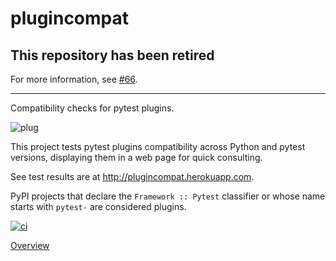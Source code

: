 # plugincompat #

## This repository has been retired ##

For more information, see [#66](https://github.com/pytest-dev/plugincompat/issues/66).

---

Compatibility checks for pytest plugins.

![plug](static/electrical-plug-th.png)

This project tests pytest plugins compatibility across Python and pytest
versions, displaying them in a web page for quick consulting.

See test results are at http://plugincompat.herokuapp.com.

PyPI projects that declare the `Framework :: Pytest` classifier or whose
name starts with `pytest-` are considered plugins.

[![ci](http://img.shields.io/travis/pytest-dev/plugincompat.svg)](https://travis-ci.org/pytest-dev/plugincompat)

[Overview](OVERVIEW.md)
